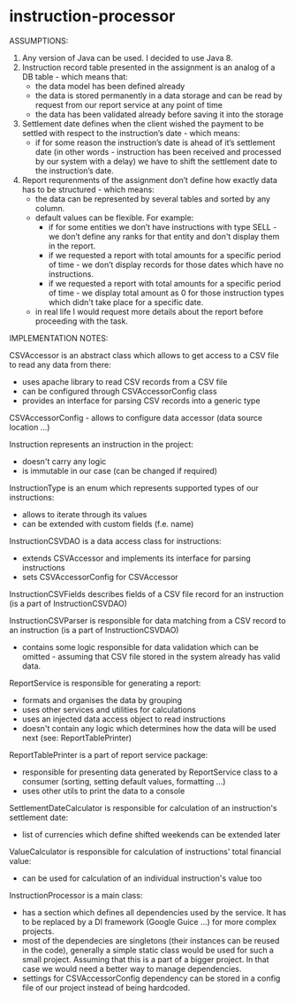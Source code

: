 # instruction-processor

ASSUMPTIONS:

1. Any version of Java can be used. I decided to use Java 8.
2. Instruction record table presented in the assignment is an analog of a DB table - which means that:
    - the data model has been defined already 
    - the data is stored permanently in a data storage and can be read by request from our report service at any point of time
    - the data has been validated already before saving it into the storage
3. Settlement date defines when the client wished the payment to be settled with respect to the instruction’s date - which means:
    - if for some reason the instruction’s date is ahead of it’s settlement date (in other words - instruction has been received and processed by our system with a delay) we have to shift the settlement date to the instruction’s date.
4. Report requrenments of the assignment don’t define how exactly data has to be structured - which means:
    - the data can be represented by several tables and sorted by any column.
    - default values can be flexible. For example:
        - if for some entities we don’t have instructions with type SELL - we don’t define any ranks for that entity and don't display them in the report.
        - if we requested a report with total amounts for a specific period of time - we don’t display records for those dates which have no instructions.
        - if we requested a report with total amounts for a specific period of time - we display total amount as 0 for those instruction types which didn't take place for a specific date.
    - in real life I would request more details about the report before proceeding with the task.


IMPLEMENTATION NOTES:


CSVAccessor is an abstract class which allows to get access to a CSV file to read any data from there:
- uses apache library to read CSV records from a CSV file
- can be configured through CSVAccessorConfig class
- provides an interface for parsing CSV records into a generic type

CSVAccessorConfig - allows to configure data accessor (data source location ...)



Instruction represents an instruction in the project:
- doesn't carry any logic
- is immutable in our case (can be changed if required)


InstructionType is an enum which represents supported types of our instructions:
- allows to iterate through its values
- can be extended with custom fields (f.e. name)



InstructionCSVDAO is a data access class for instructions:
- extends CSVAccessor and implements its interface for parsing instructions
- sets CSVAccessorConfig for CSVAccessor

InstructionCSVFields describes fields of a CSV file record for an instruction (is a part of InstructionCSVDAO)

InstructionCSVParser is responsible for data matching from a CSV record to an instruction (is a part of InstructionCSVDAO)
  - contains some logic responsible for data validation which can be omitted - 
  assuming that CSV file stored in the system already has valid data.



ReportService is responsible for generating a report:
  - formats and organises the data by grouping
  - uses other services and utilities for calculations
  - uses an injected data access object to read instructions
  - doesn't contain any logic which determines how the data will be used next (see: ReportTablePrinter)

ReportTablePrinter is a part of report service package:
  - responsible for presenting data generated by ReportService class to a consumer (sorting, setting default values, formatting ...)
  - uses other utils to print the data to a console



SettlementDateCalculator is responsible for calculation of an instruction's settlement date:
  - list of currencies which define shifted weekends can be extended later

ValueCalculator is responsible for calculation of instructions' total financial value:
  - can be used for calculation of an individual instruction's value too



InstructionProcessor is a main class:
- has a section which defines all dependencies used by the service. It has to be replaced by a DI framework (Google Guice ...) for more complex projects.
- most of the dependecies are singletons (their instances can be reused in the code), generally a simple static class would be used for such a small project. Assuming that this is a part of a bigger project. In that case we would need a better way to manage dependencies.
- settings for CSVAccessorConfig dependency can be stored in a config file of our project instead of being hardcoded.




